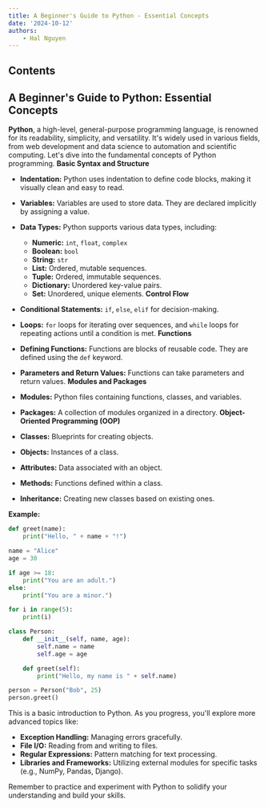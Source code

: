 ```yaml
---
title: A Beginner's Guide to Python - Essential Concepts
date: '2024-10-12'
authors:
    - Hal Nguyen
---
```


## Contents

## A Beginner's Guide to Python: Essential Concepts

**Python**, a high-level, general-purpose programming language, is renowned for its readability, simplicity, and versatility. It's widely used in various fields, from web development and data science to automation and scientific computing. Let's dive into the fundamental concepts of Python programming.
**Basic Syntax and Structure**

* **Indentation:** Python uses indentation to define code blocks, making it visually clean and easy to read.
* **Variables:** Variables are used to store data. They are declared implicitly by assigning a value.
* **Data Types:** Python supports various data types, including:
  * **Numeric:** `int`, `float`, `complex`
  * **Boolean:** `bool`
  * **String:** `str`
  * **List:** Ordered, mutable sequences.
  * **Tuple:** Ordered, immutable sequences.
  * **Dictionary:** Unordered key-value pairs.
  * **Set:** Unordered, unique elements.
**Control Flow**

* **Conditional Statements:** `if`, `else`, `elif` for decision-making.
* **Loops:** `for` loops for iterating over sequences, and `while` loops for repeating actions until a condition is met.
**Functions**

* **Defining Functions:** Functions are blocks of reusable code. They are defined using the `def` keyword.
* **Parameters and Return Values:** Functions can take parameters and return values.
**Modules and Packages**

* **Modules:** Python files containing functions, classes, and variables.
* **Packages:** A collection of modules organized in a directory.
**Object-Oriented Programming (OOP)**

* **Classes:** Blueprints for creating objects.
* **Objects:** Instances of a class.
* **Attributes:** Data associated with an object.
* **Methods:** Functions defined within a class.
* **Inheritance:** Creating new classes based on existing ones.

**Example:**

```python
def greet(name):
    print("Hello, " + name + "!")

name = "Alice"
age = 30

if age >= 18:
    print("You are an adult.")
else:
    print("You are a minor.")

for i in range(5):
    print(i)

class Person:
    def __init__(self, name, age):
        self.name = name
        self.age = age

    def greet(self):
        print("Hello, my name is " + self.name)

person = Person("Bob", 25)
person.greet()
```

This is a basic introduction to Python. As you progress, you'll explore more advanced topics like:

* **Exception Handling:** Managing errors gracefully.
* **File I/O:** Reading from and writing to files.
* **Regular Expressions:** Pattern matching for text processing.
* **Libraries and Frameworks:** Utilizing external modules for specific tasks (e.g., NumPy, Pandas, Django).

Remember to practice and experiment with Python to solidify your understanding and build your skills.
